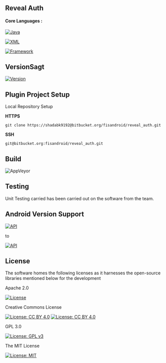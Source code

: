 ## Reveal Auth

#### Core Languages :

 [![Java](https://img.shields.io/badge/Java-1.8-brightgreen.svg)]()
 
[![XML](https://img.shields.io/badge/XML-1.0-brightgreen.svg)]()
 
 [![Framework](https://img.shields.io/badge/Framework-in--house--custom--framework-brightgreen.svg)]()

## VersionSagt
[![Version](https://img.shields.io/badge/Closed--Alpha-1.0-brightgreen.svg)]()

## Plugin Project Setup
Local Repository Setup

**HTTPS**

`git clone https://shadabk9192@bitbucket.org/fisandroid/reveal_auth.git`

**SSH**

`git@bitbucket.org:fisandroid/reveal_auth.git`


## Build

![AppVeyor](https://img.shields.io/appveyor/ci/gruntjs/grunt.svg)

## Testing
Unit Testing carried has been carried out on the software from the team.


## Android Version Support
[![API](https://img.shields.io/badge/Android--GingerBread--2.3-API--10-brightgreen.svg)]()

to

[![API](https://img.shields.io/badge/Android--Oreo--8.0-API--27-brightgreen.svg)]()



## License
The software homes the following licenses as it harnesses the open-source libraries mentioned below for the development 

Apache 2.0

[![License](https://img.shields.io/badge/License-Apache%202.0-blue.svg)](https://opensource.org/licenses/Apache-2.0)

Creative Commons License

[![License: CC BY 4.0](https://licensebuttons.net/l/by/4.0/80x15.png)](https://creativecommons.org/licenses/by/4.0/)
[![License: CC BY 4.0](https://img.shields.io/badge/License-CC%20BY%204.0-lightgrey.svg)](https://creativecommons.org/licenses/by/4.0/) 

GPL 3.0

[![License: GPL v3](https://img.shields.io/badge/License-GPL%20v3-blue.svg)](https://www.gnu.org/licenses/gpl-3.0)

The MIT License

[![License: MIT](https://img.shields.io/badge/License-MIT-yellow.svg)](https://opensource.org/licenses/MIT)



